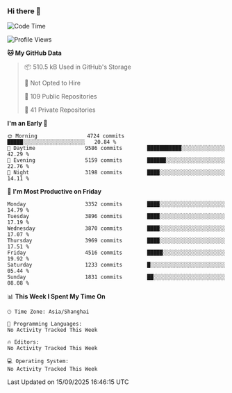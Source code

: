 ### Hi there 👋

<!--
**qbosen/qbosen** is a ✨ _special_ ✨ repository because its `README.md` (this file) appears on your GitHub profile.

Here are some ideas to get you started:

- 🔭 I’m currently working on ...
- 🌱 I’m currently learning ...
- 👯 I’m looking to collaborate on ...
- 🤔 I’m looking for help with ...
- 💬 Ask me about ...
- 📫 How to reach me: ...
- 😄 Pronouns: ...
- ⚡ Fun fact: ...
-->

<!--START_SECTION:waka-->
![Code Time](http://img.shields.io/badge/Code%20Time-2%2C111%20hrs%2036%20mins-blue)

![Profile Views](http://img.shields.io/badge/Profile%20Views-0-blue)

**🐱 My GitHub Data** 

> 📦 510.5 kB Used in GitHub's Storage 
 > 
> 🚫 Not Opted to Hire
 > 
> 📜 109 Public Repositories 
 > 
> 🔑 41 Private Repositories 
 > 
**I'm an Early 🐤** 

```text
🌞 Morning                4724 commits        █████░░░░░░░░░░░░░░░░░░░░   20.84 % 
🌆 Daytime                9586 commits        ███████████░░░░░░░░░░░░░░   42.29 % 
🌃 Evening                5159 commits        ██████░░░░░░░░░░░░░░░░░░░   22.76 % 
🌙 Night                  3198 commits        ████░░░░░░░░░░░░░░░░░░░░░   14.11 % 
```
📅 **I'm Most Productive on Friday** 

```text
Monday                   3352 commits        ████░░░░░░░░░░░░░░░░░░░░░   14.79 % 
Tuesday                  3896 commits        ████░░░░░░░░░░░░░░░░░░░░░   17.19 % 
Wednesday                3870 commits        ████░░░░░░░░░░░░░░░░░░░░░   17.07 % 
Thursday                 3969 commits        ████░░░░░░░░░░░░░░░░░░░░░   17.51 % 
Friday                   4516 commits        █████░░░░░░░░░░░░░░░░░░░░   19.92 % 
Saturday                 1233 commits        █░░░░░░░░░░░░░░░░░░░░░░░░   05.44 % 
Sunday                   1831 commits        ██░░░░░░░░░░░░░░░░░░░░░░░   08.08 % 
```


📊 **This Week I Spent My Time On** 

```text
🕑︎ Time Zone: Asia/Shanghai

💬 Programming Languages: 
No Activity Tracked This Week

🔥 Editors: 
No Activity Tracked This Week

💻 Operating System: 
No Activity Tracked This Week
```


 Last Updated on 15/09/2025 16:46:15 UTC
<!--END_SECTION:waka-->
